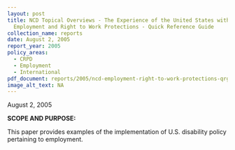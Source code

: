 ```yaml
---
layout: post
title: NCD Topical Overviews - The Experience of the United States with
  Employment and Right to Work Protections - Quick Reference Guide
collection_name: reports
date: August 2, 2005
report_year: 2005
policy_areas:
  - CRPD
  - Employment
  - International
pdf_document: reports/2005/ncd-employment-right-to-work-protections-qrg-2005.pdf
image_alt_text: NA
---
```

A﻿ugust 2, 2005

**S﻿COPE AND PURPOSE:**

This paper provides examples of the implementation of U.S. disability policy pertaining to employment.